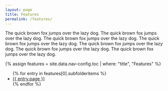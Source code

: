 ```yaml
---
layout: page
title: Features
permalink: /features/
---
```



The quick brown fox jumps over the lazy dog. The quick brown fox jumps over the lazy dog. The quick brown fox jumps over the lazy dog. The quick brown fox jumps over the lazy dog. The quick brown fox jumps over the lazy dog. The quick brown fox jumps over the lazy dog. The quick brown fox jumps over the lazy dog.

{% assign features = site.data.nav-config.toc | where: "title", "Features" %}

<ul>
  {% for entry in features[0].subfolderitems %}
    <li>
      <a href="{{ site.baseurl }}{{ entry.url }}">{{ entry.page }}</a>
    </li>
  {% endfor %}
</ul>
